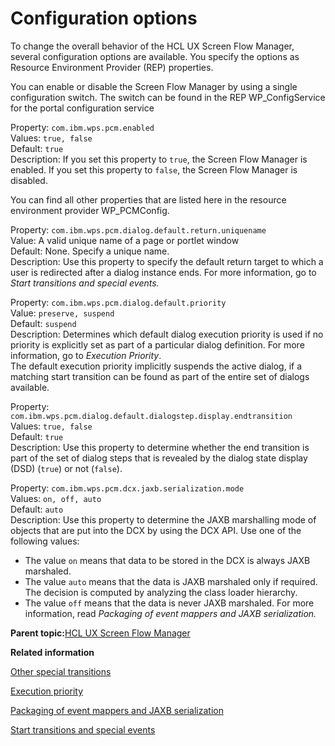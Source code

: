 # Configuration options 

To change the overall behavior of the HCL UX Screen Flow Manager, several configuration options are available. You specify the options as Resource Environment Provider \(REP\) properties.

You can enable or disable the Screen Flow Manager by using a single configuration switch. The switch can be found in the REP WP\_ConfigService for the portal configuration service

Property: `com.ibm.wps.pcm.enabled`  
 Values: `true, false`  
 Default: `true`  
 Description: If you set this property to `true`, the Screen Flow Manager is enabled. If you set this property to `false`, the Screen Flow Manager is disabled.

You can find all other properties that are listed here in the resource environment provider WP\_PCMConfig.

Property: `com.ibm.wps.pcm.dialog.default.return.uniquename`   
 Value: A valid unique name of a page or portlet window  
 Default: None. Specify a unique name.   
 Description: Use this property to specify the default return target to which a user is redirected after a dialog instance ends. For more information, go to *Start transitions and special events.*

Property: `com.ibm.wps.pcm.dialog.default.priority`   
 Value: `preserve, suspend`  
 Default: `suspend`  
 Description: Determines which default dialog execution priority is used if no priority is explicitly set as part of a particular dialog definition. For more information, go to *Execution Priority*.  
 The default execution priority implicitly suspends the active dialog, if a matching start transition can be found as part of the entire set of dialogs available.

Property: `com.ibm.wps.pcm.dialog.default.dialogstep.display.endtransition`  
 Values: `true, false`  
 Default: `true`  
 Description: Use this property to determine whether the end transition is part of the set of dialog steps that is revealed by the dialog state display \(DSD\) \(`true`\) or not \(`false`\).

Property: `com.ibm.wps.pcm.dcx.jaxb.serialization.mode`  
 Values: `on, off, auto`  
 Default: `auto`  
 Description: Use this property to determine the JAXB marshalling mode of objects that are put into the DCX by using the DCX API. Use one of the following values:

-   The value `on` means that data to be stored in the DCX is always JAXB marshaled.
-   The value `auto` means that the data is JAXB marshaled only if required. The decision is computed by analyzing the class loader hierarchy.
-   The value `off` means that the data is never JAXB marshaled. For more information, read *Packaging of event mappers and JAXB serialization.*

**Parent topic:**[HCL UX Screen Flow Manager](../screenflow/screenflow_intro.md)

**Related information**  


[Other special transitions ](../screenflow/othr_spl_trnstns.md)

[Execution priority ](../screenflow/exe_priority.md)

[Packaging of event mappers and JAXB serialization ](../screenflow/pkg_evntmpr_jaxb_srlztn.md)

[Start transitions and special events](../screenflow/strt_trnstn_spl_evnt.md)

